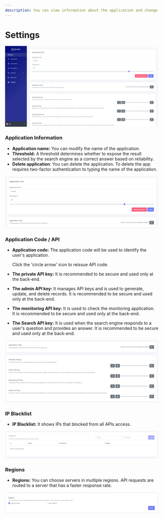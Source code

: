 ```yaml
---
description: You can view information about the application and change settings.
---
```


# Settings

![&apos;Settings&apos; page](../.gitbook/assets/image%20%2826%29.png)

### Application Information

* **Application name:** You can modify the name of the application.
* **Threshold:** A threshold determines whether to expose the result selected by the search engine as a correct answer based on reliability.
* **Delete application**: You can delete the application. To delete the app requires two-factor authentication to typing the name of the application.

![&apos;Settings-Application Info&apos; page](../.gitbook/assets/image%20%288%29.png)

### Application Code / API

* **Application code:** The application code will be used to identify the user's application.

  Click the 'circle arrow' icon to reissue API code.

* **The private API key:** It is recommended to be secure and used only at the back-end.
* **The admin API key:** It manages API keys and is used to generate, update, and delete records. It is recommended to be secure and used only at the back-end.
* **The monitoring API key:** It is used to check the monitoring application. It is recommended to be secure and used only at the back-end.
* **The Search API key:** It is used when the search engine responds to a user's question and provides an answer. It is recommended to be secure and used only at the back-end.

![&apos;Settings-API&apos; page](../.gitbook/assets/image%20%2819%29.png)

### IP Blacklist

* **IP Blacklist:** It shows IPs that blocked from all APIs access.

![&apos;Settings-IP Blacklist&apos; page](../.gitbook/assets/image%20%2847%29.png)

### Regions

* **Regions:** You can choose servers in multiple regions. API requests are routed to a server that has a faster response rate.

![&apos;Settings-Regions&apos; page](../.gitbook/assets/image%20%2843%29.png)

